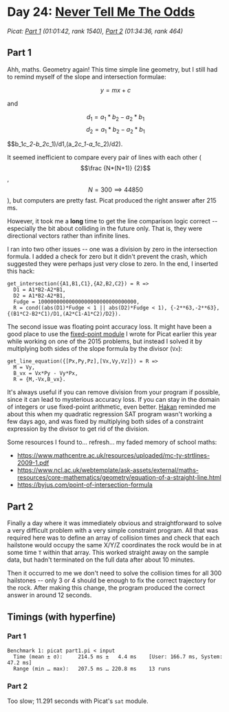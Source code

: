# Day 24: [Never Tell Me The Odds](https://adventofcode.com/2023/day/24)
*Picat: [Part 1](https://github.com/DestyNova/advent_of_code_2023/blob/main/24/part1.pi) (01:01:42, rank 1540), [Part 2](https://github.com/DestyNova/advent_of_code_2023/blob/main/24/part2.pi) (01:34:36, rank 464)*

## Part 1

Ahh, maths. Geometry again! This time simple line geometry, but I still had to remind myself of the slope and intersection formulae:

$$y = mx + c$$

and

$$d_1 = a_1*b_2-a_2*b_1$$
$$d_2 = a_1*b_2-a_2*b_1$$

$$b_1*c_2-b_2*c_1)/d1,(a_2*c_1-a_1*c_2)/d2).

It seemed inefficient to compare every pair of lines with each other ($$\frac {N*(N+1)} {2}$$, $$N=300 \implies 44850$$), but computers are pretty fast. Picat produced the right answer after 215 ms.

However, it took me a **long** time to get the line comparison logic correct -- especially the bit about colliding in the future only. That is, they were directional vectors rather than infinite lines.

I ran into two other issues -- one was a division by zero in the intersection formula. I added a check for zero but it didn't prevent the crash, which suggested they were perhaps just very close to zero. In the end, I inserted this hack:

```picat
get_intersection({A1,B1,C1},{A2,B2,C2}) = R =>
  D1 = A1*B2-A2*B1,
  D2 = A1*B2-A2*B1,
  Fudge = 10000000000000000000000000000000,
  R = cond((abs(D1)*Fudge < 1 || abs(D2)*Fudge < 1), {-2**63,-2**63}, {(B1*C2-B2*C1)/D1,(A2*C1-A1*C2)/D2}).
```

The second issue was floating point accuracy loss. It might have been a good place to use the [fixed-point module](https://github.com/DestyNova/picat_fixedpoint) I wrote for Picat earlier this year while working on one of the 2015 problems, but instead I solved it by multiplying both sides of the slope formula by the divisor (`Vx`):

```picat
get_line_equation({[Px,Py,Pz],[Vx,Vy,Vz]}) = R =>
  M = Vy,
  B_vx = Vx*Py - Vy*Px,
  R = {M,-Vx,B_vx}.
```

It's always useful if you can remove division from your program if possible, since it can lead to mysterious accuracy loss. If you can stay in the domain of integers or use fixed-point arithmetic, even better. [Hakan](http://hakank.org) reminded me about this when my quadratic regression SAT program wasn't working a few days ago, and was fixed by multiplying both sides of a constraint expression by the divisor to get rid of the division.

Some resources I found to... refresh... my faded memory of school maths:

* https://www.mathcentre.ac.uk/resources/uploaded/mc-ty-strtlines-2009-1.pdf
* https://www.ncl.ac.uk/webtemplate/ask-assets/external/maths-resources/core-mathematics/geometry/equation-of-a-straight-line.html
* https://byjus.com/point-of-intersection-formula

## Part 2

Finally a day where it was immediately obvious and straightforward to solve a very difficult problem with a very simple constraint program. All that was required here was to define an array of collision times and check that each hailstone would occupy the same X/Y/Z coordinates the rock would be in at some time `T` within that array. This worked straight away on the sample data, but hadn't terminated on the full data after about 10 minutes.

Then it occurred to me we don't need to solve the collision times for all 300 hailstones -- only 3 or 4 should be enough to fix the correct trajectory for the rock. After making this change, the program produced the correct answer in around 12 seconds.

## Timings (with hyperfine)

### Part 1

```
Benchmark 1: picat part1.pi < input
  Time (mean ± σ):     214.5 ms ±   4.4 ms    [User: 166.7 ms, System: 47.2 ms]
  Range (min … max):   207.5 ms … 220.8 ms    13 runs
```

### Part 2

Too slow; 11.291 seconds with Picat's `sat` module.

